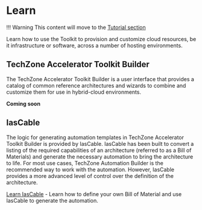 # Learn

!!! Warning
    This content will move to the [Tutorial section](../tutorials/overview.md)

Learn how to use the Toolkit to provision and customize cloud resources, be it infrastructure or software, across a number of hosting environments.

## TechZone Accelerator Toolkit Builder

The TechZone Accelerator Toolkit Builder is a user interface that provides a catalog of common reference architectures and wizards to combine and customize them for use in hybrid-cloud environments.

**Coming soon**

## IasCable

The logic for generating automation templates in TechZone Accelerator Toolkit Builder is provided by IasCable. IasCable has been built to convert a listing of the required capabilities of an architecture (referred to as a Bill of Materials) and generate the necessary automation to bring the architecture to life. For most use cases, TechZone Automation Builder is the recommended way to work with the automation. However, IasCable provides a more advanced level of control over the definition of the architecture.

[Learn IasCable](iascable/) - Learn how to define your own Bill of Material and use IasCable to generate the automation.
